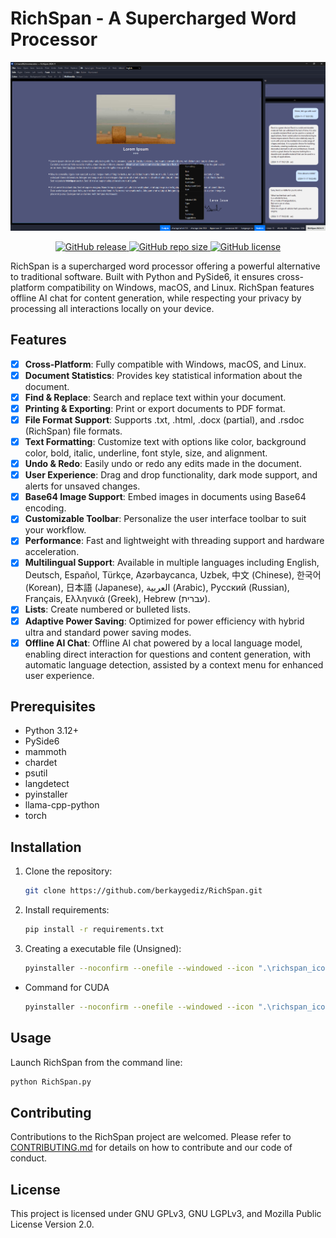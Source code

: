 # RichSpan - A Supercharged Word Processor

<p align="center">
    <img src="images/richspan_banner_2.png" alt="RichSpan Banner" />
</p>

<p align="center">
    <a href="https://github.com/berkaygediz/richspan/releases/latest">
        <img src="https://img.shields.io/github/v/release/berkaygediz/richspan" alt="GitHub release" />
    </a>
    <a href="https://github.com/berkaygediz/richspan">
        <img src="https://img.shields.io/github/repo-size/berkaygediz/richspan" alt="GitHub repo size" />
    </a>
    <a href="https://github.com/berkaygediz/richspan">
        <img src="https://img.shields.io/github/license/berkaygediz/richspan" alt="GitHub license" />
    </a>
</p>

RichSpan is a supercharged word processor offering a powerful alternative to traditional software. Built with Python and PySide6, it ensures cross-platform compatibility on Windows, macOS, and Linux. RichSpan features offline AI chat for content generation, while respecting your privacy by processing all interactions locally on your device.

## Features

- [x] **Cross-Platform**: Fully compatible with Windows, macOS, and Linux.
- [x] **Document Statistics**: Provides key statistical information about the document.
- [x] **Find & Replace**: Search and replace text within your document.
- [x] **Printing & Exporting**: Print or export documents to PDF format.
- [x] **File Format Support**: Supports .txt, .html, .docx (partial), and .rsdoc (RichSpan) file formats.
- [x] **Text Formatting**: Customize text with options like color, background color, bold, italic, underline, font style, size, and alignment.
- [x] **Undo & Redo**: Easily undo or redo any edits made in the document.
- [x] **User Experience**: Drag and drop functionality, dark mode support, and alerts for unsaved changes.
- [x] **Base64 Image Support**: Embed images in documents using Base64 encoding.
- [x] **Customizable Toolbar**: Personalize the user interface toolbar to suit your workflow.
- [x] **Performance**: Fast and lightweight with threading support and hardware acceleration.
- [x] **Multilingual Support**: Available in multiple languages including English, Deutsch, Español, Türkçe, Azərbaycanca, Uzbek, 中文 (Chinese), 한국어 (Korean), 日本語 (Japanese), العربية (Arabic), Русский (Russian), Français, Ελληνικά (Greek), Hebrew (עברית).
- [x] **Lists**: Create numbered or bulleted lists.
- [x] **Adaptive Power Saving**: Optimized for power efficiency with hybrid ultra and standard power saving modes.
- [x] **Offline AI Chat**: Offline AI chat powered by a local language model, enabling direct interaction for questions and content generation, with automatic language detection, assisted by a context menu for enhanced user experience.

## Prerequisites

- Python 3.12+
- PySide6
- mammoth
- chardet
- psutil
- langdetect
- pyinstaller
- llama-cpp-python
- torch

## Installation

1. Clone the repository:

   ```bash
   git clone https://github.com/berkaygediz/RichSpan.git
   ```

2. Install requirements:

   ```bash
   pip install -r requirements.txt
   ```

3. Creating a executable file (Unsigned):

   ```bash
   pyinstaller --noconfirm --onefile --windowed --icon ".\richspan_icon.ico" --name "RichSpan" --clean --optimize "2" "RichSpan.py"
   ```

- Command for CUDA

   ```bash
   pyinstaller --noconfirm --onefile --windowed --icon ".\richspan_icon.ico" --name "RichSpan" --clean --optimize "2" --add-data "path\RichSpan\.venv\Lib\site-packages\llama_cpp\lib\;." ".\RichSpan.py"
   ```

## Usage

Launch RichSpan from the command line:

```bash
python RichSpan.py
```

## Contributing

Contributions to the RichSpan project are welcomed. Please refer to [CONTRIBUTING.md](CONTRIBUTING.md) for details on how to contribute and our code of conduct.

## License

This project is licensed under GNU GPLv3, GNU LGPLv3, and Mozilla Public License Version 2.0.
